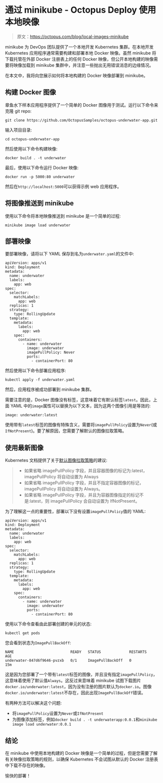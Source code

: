 # 通过 minikube - Octopus Deploy 使用本地映像

> 原文：<https://octopus.com/blog/local-images-minikube>

minikube 为 DevOps 团队提供了一个本地开发 Kubernetes 集群。在本地开发 Kubernetes 应用程序通常需要构建和部署本地 Docker 映像。虽然 minikube 将下载托管在外部 Docker 注册表上的任何 Docker 映像，但公开本地构建的映像需要将映像加载到 minikube 集群中，并注意一些抛出无用错误消息的边缘情况。

在本文中，我将向您展示如何将本地构建的 Docker 映像部署到 minikube。

## 构建 Docker 图像

章鱼水下样本应用程序提供了一个简单的 Docker 图像用于测试。运行以下命令来克隆 git repo:

```
git clone https://github.com/OctopusSamples/octopus-underwater-app.git 
```

输入项目目录:

```
cd octopus-underwater-app 
```

然后使用以下命令构建映像:

```
docker build . -t underwater 
```

最后，使用以下命令运行 Docker 映像:

```
docker run -p 5000:80 underwater 
```

然后在`http://localhost:5000`可以获得示例 web 应用程序。

## 将图像推送到 minikube

使用以下命令将本地映像推送到 minikube 是一个简单的过程:

```
minikube image load underwater 
```

## 部署映像

要部署映像，请将以下 YAML 保存到名为`underwater.yaml`的文件中:

```
apiVersion: apps/v1
kind: Deployment
metadata:
  name: underwater
  labels:
    app: web
spec:
  selector:
    matchLabels:
      app: web
  replicas: 1
  strategy:
    type: RollingUpdate
  template:
    metadata:
      labels:
        app: web
    spec:
      containers:
        - name: underwater
          image: underwater
          imagePullPolicy: Never
          ports:
            - containerPort: 80 
```

然后使用以下命令部署应用程序:

```
kubectl apply -f underwater.yaml 
```

然后，应用程序被成功部署到 minikube 集群。

需要注意的是，Docker 图像没有标签，这意味着它有默认标签`latest`。因此，上面 YAML 中的`image`属性可以替换为以下文本，因为这两个图像引用是等效的:

```
image: underwater:latest 
```

使用带有`latest`标签的图像有特殊含义，需要将`imagePullPolicy`设置为`Never`(或`IfNotPresent`)。要了解原因，您需要了解默认的图像拉取策略。

## 使用最新图像

Kubernetes 文档提供了关于[默认图像拉取策略](https://kubernetes.io/docs/concepts/containers/images/#imagepullpolicy-defaulting)的建议:

> *   如果省略 imagePullPolicy 字段，并且容器图像的标记为:latest，imagePullPolicy 将自动设置为 Always
> *   如果省略 imagePullPolicy 字段，并且不指定容器图像的标记，imagePullPolicy 将自动设置为 Always。
> *   如果省略 imagePullPolicy 字段，并且为容器图像指定的标记不是:latest，则 imagePullPolicy 会自动设置为 IfNotPresent。

为了理解这一点的重要性，部署以下没有设置`imagePullPolicy`值的 YAML:

```
apiVersion: apps/v1
kind: Deployment
metadata:
  name: underwater
  labels:
    app: web
spec:
  selector:
    matchLabels:
      app: web
  replicas: 1
  strategy:
    type: RollingUpdate
  template:
    metadata:
      labels:
        app: web
    spec:
      containers:
        - name: underwater
          image: underwater
          ports:
            - containerPort: 80 
```

使用以下命令查看由此部署创建的单元的状态:

```
kubectl get pods 
```

您会看到状态为`ImagePullBackOff`:

```
NAME                          READY   STATUS             RESTARTS   AGE
underwater-847d6f9646-pvzxb   0/1     ImagePullBackOff   0          15m 
```

这是因为您部署了一个带有`latest`标签的图像，并且没有指定`imagePullPolicy`，这意味着使用了默认值`Always`。这反过来意味着 minikube 试图下载图片`docker.io/underwater:latest`，因为没有注册的图片默认为`docker.io`。图像`docker.io/underwater:latest`不存在，因此出现`ImagePullBackOff`错误。

有两种方法可以解决这个问题:

*   将`imagePullPolicy`设置为`Never`或`IfNotPresent`
*   为图像添加标签，例如`docker build . -t underwaterapp:0.0.1`和`minikube image load underwater:0.0.1`

## 结论

在 minikube 中使用本地构建的 Docker 映像是一个简单的过程，但是您需要了解有关映像拉取策略的规则，以确保 Kubernetes 不会试图从默认的 Docker 注册表中下载不存在的映像。

愉快的部署！